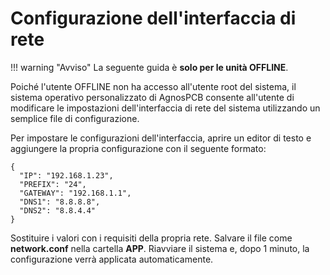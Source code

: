 # Configurazione dell'interfaccia di rete

!!! warning "Avviso"
    La seguente guida è **solo per le unità OFFLINE**.

Poiché l'utente OFFLINE non ha accesso all'utente root del sistema, il sistema operativo personalizzato di AgnosPCB consente all'utente di modificare le impostazioni dell'interfaccia di rete del sistema utilizzando un semplice file di configurazione.

Per impostare le configurazioni dell'interfaccia, aprire un editor di testo e aggiungere la propria configurazione con il seguente formato:

~~~
{
  "IP": "192.168.1.23",
  "PREFIX": "24",
  "GATEWAY": "192.168.1.1",
  "DNS1": "8.8.8.8",
  "DNS2": "8.8.4.4"
}
~~~

Sostituire i valori con i requisiti della propria rete. Salvare il file come **network.conf** nella cartella **APP**. 
Riavviare il sistema e, dopo 1 minuto, la configurazione verrà applicata automaticamente.